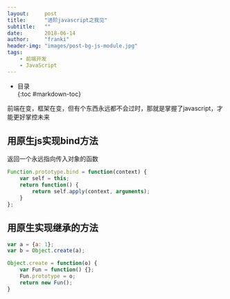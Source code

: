 ```yaml
---
layout:     post
title:      "进阶javascript之我见"
subtitle:   ""
date:       2018-06-14
author:     "franki"
header-img: "images/post-bg-js-module.jpg"
tags:
    - 前端开发
    - JavaScript
---
```


* 目录  
{:toc #markdown-toc}

前端在变，框架在变，但有个东西永远都不会过时，那就是掌握了javascript，才能更好掌控未来

## 用原生js实现bind方法

返回一个永远指向传入对象的函数

```js
Function.prototype.bind = function(context) {
    var self = this;
    return function() {
        return self.apply(context, arguments);
    }
};
```

## 用原生实现继承的方法

```js
var a = {a: 1};
var b = Object.create(a);

Object.create = function(o) {
    var Fun = function() {};
    Fun.prototype = o;
    return new Fun();
}
```
